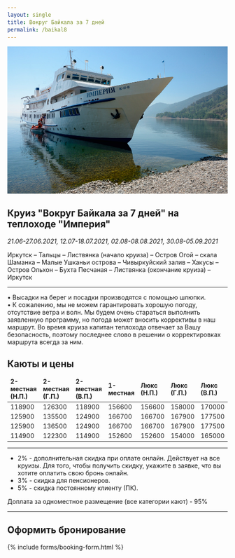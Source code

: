 ```yaml
---
layout: single
title: Вокруг Байкала за 7 дней
permalink: /baikal8
---
```


![Теплоход "Империя"](/assets/images/baikal/imperia.jpg)

## Круиз  "Вокруг Байкала за 7 дней" на теплоходе "Империя" 

*21.06-27.06.2021, 12.07-18.07.2021, 02.08-08.08.2021, 30.08-05.09.2021*

Иркутск – Тальцы – Листвянка (начало круиза) – Остров Огой – скала Шаманка – Малые Ушканьи острова – Чивыркуйский залив – Хакусы – Остров Ольхон – Бухта Песчаная – Листвянка (окончание круиза) – Иркутск

******
   
• Высадки на берег и посадки производятся с помощью шлюпки.   
• К сожалению, мы не можем гарантировать хорошую погоду, отсутствие ветра и волн. Мы будем очень стараться выполнить заявленную программу, но погода может вносить коррективы в наш маршрут. Во время круиза капитан теплохода отвечает за Вашу безопасность, поэтому последнее слово в решении о корректировках маршрута всегда за ним.  


## Каюты и цены  

<table>
	<thead>
		<tr>
			<td>
				<b>2-местная
				(Н.П.)</b>
			</td>
			<td>
				<b>2-местная
				(Г.П.)</b>
			</td>
			<td>
				<b>2-местная
				(В.П.)</b>
			</td>
			<td>
				<b>1-местная</b>
			</td>
			<td>
				<b>Люкс
				(Н.П.)</b>
			</td>
			<td>
				<b>Люкс
				(Г.П.)</b>
			</td>
			<td>
				<b>Люкс
				(В.П.)</b>
			</td>
		</tr>
	</thead>
	<tbody>
		<tr>
			<td>
				118900
			</td>
			<td>
				126300
			</td>
			<td>
				118900
			</td>
			<td>
				156600
			</td>
			<td>
				156600
			</td>
			<td>
				158000
			</td>
			<td>
				170000
			</td>
		</tr>
		<tr>
			<td>
				125900
			</td>
			<td>
				135500
			</td>
			<td>
				124900
			</td>
			<td>
				166700
			</td>
			<td>
				166700
			</td>
			<td>
				167900
			</td>
			<td>
				177500
			</td>
		</tr>
		<tr>
			<td>
				125900
			</td>
			<td>
				136500
			</td>
			<td>
				124900
			</td>
			<td>
				166700
			</td>
			<td>
				166700
			</td>
			<td>
				167900
			</td>
			<td>
				177500
			</td>
		</tr>
		<tr>
			<td>
				114900
			</td>
			<td>
				122300
			</td>
			<td>
				114900
			</td>
			<td>
				152600
			</td>
			<td>
				152600
			</td>
			<td>
				154000
			</td>
			<td>
				165000
			</td>
		</tr>
	</tbody>
</table>

*******

- 2% - дополнительная скидка при оплате онлайн. Действует на все круизы. Для того, чтобы получить скидку, укажите в заявке, что вы хотите оплатить свою бронь онлайн.
- 3% - скидка для пенсионеров.
- 5% - скидка постоянному клиенту (ПК).

Доплата за одноместное размещение (все категории кают) - 95%

*******
## Оформить бронирование

{% include forms/booking-form.html %}